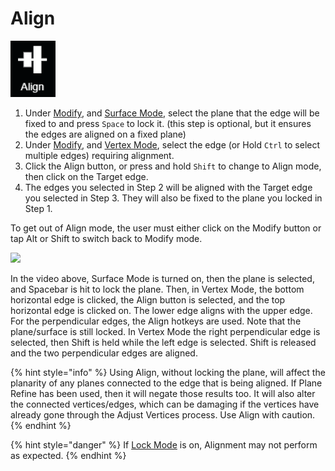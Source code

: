 # Align

![hotkey: hold Shift](../../.gitbook/assets/align-button.png)

1. Under [Modify](modify.md), and [Surface Mode](../../mode/surface-mode.md), select the plane that the edge will be fixed to and press `Space` to lock it. \(this step is optional, but it ensures the edges are aligned on a fixed plane\)
2. Under [Modify](modify.md), and [Vertex Mode](../../mode/vertex-mode.md), select the edge \(or Hold `Ctrl` to select multiple edges\) requiring alignment.
3. Click the Align button, or press and hold `Shift` to change to Align mode, then click on the Target edge.
4. The edges you selected in Step 2 will be aligned with the Target edge you selected in Step 3. They will also be fixed to the plane you locked in Step 1.

To get out of Align mode, the user must either click on the Modify button or tap Alt or Shift to switch back to Modify mode.

![](../../.gitbook/assets/align_proj12131_11_7_18.gif)

In the video above, Surface Mode is turned on, then the plane is selected, and Spacebar is hit to lock the plane. Then, in Vertex Mode, the bottom horizontal edge is clicked, the Align button is selected, and the top horizontal edge is clicked on. The lower edge aligns with the upper edge. For the perpendicular edges, the Align hotkeys are used. Note that the plane/surface is still locked. In Vertex Mode the right perpendicular edge is selected, then Shift is held while the left edge is selected. Shift is released and the two perpendicular edges are aligned.

{% hint style="info" %}
Using Align, without locking the plane, will affect the planarity of any planes connected to the edge that is being aligned. If Plane Refine has been used, then it will negate those results too. It will also alter the connected vertices/edges, which can be damaging if the vertices have already gone through the Adjust Vertices process. Use Align with caution.
{% endhint %}

{% hint style="danger" %}
If [Lock Mode](../../advanced-function/lock-mode.md) is on, Alignment may not perform as expected.
{% endhint %}

